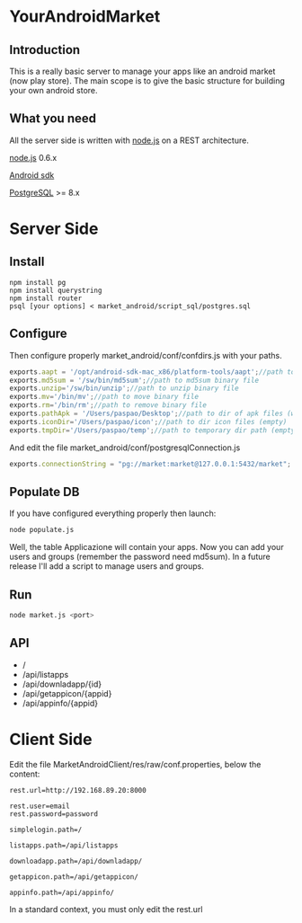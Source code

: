 YourAndroidMarket
=================

Introduction
------------

This is a really basic server to manage your apps like an android market (now play store). The main scope is to give the basic structure for building your own android store.

What you need
-------------
All the server side is written with [node.js][] on a REST architecture.


[node.js][] 0.6.x

[Android sdk][]

[PostgreSQL][] >= 8.x

Server Side
===========

Install
-------

	npm install pg
	npm install querystring
	npm install router
	psql [your options] < market_android/script_sql/postgres.sql

Configure
---------

Then configure properly market_android/conf/confdirs.js with your paths.

```javascript
exports.aapt = '/opt/android-sdk-mac_x86/platform-tools/aapt';//path to aapt binary file
exports.md5sum = '/sw/bin/md5sum';//path to md5sum binary file
exports.unzip='/sw/bin/unzip';//path to unzip binary file
exports.mv='/bin/mv';//path to move binary file
exports.rm='/bin/rm';//path to remove binary file
exports.pathApk = '/Users/paspao/Desktop';//path to dir of apk files (with at last one apk)
exports.iconDir='/Users/paspao/icon';//path to dir icon files (empty)
exports.tmpDir='/Users/paspao/temp';//path to temporary dir path (empty)
```

And edit the file market_android/conf/postgresqlConnection.js

```javascript
exports.connectionString = "pg://market:market@127.0.0.1:5432/market";
```

Populate DB
-----------
If you have configured everything properly then launch:

```bash
node populate.js
```

Well, the table Applicazione will contain your apps. Now you can add your users and groups (remember the password need md5sum). In a future release I'll add a script to manage users and groups.

Run
---

```bash
node market.js <port>
```

API
---
* /
* /api/listapps
* /api/downladapp/{id}
* /api/getappicon/{appid}
* /api/appinfo/{appid}

Client Side
===========

Edit the file MarketAndroidClient/res/raw/conf.properties, below the content:

```properties
rest.url=http://192.168.89.20:8000

rest.user=email
rest.password=password

simplelogin.path=/

listapps.path=/api/listapps

downloadapp.path=/api/downladapp/

getappicon.path=/api/getappicon/

appinfo.path=/api/appinfo/
```

In a standard context, you must only edit the rest.url


[node.js]: http://nodejs.org/
[Android sdk]: http://developer.android.com/sdk/index.html
[PostgreSQL]: http://www.postgresql.org/download/